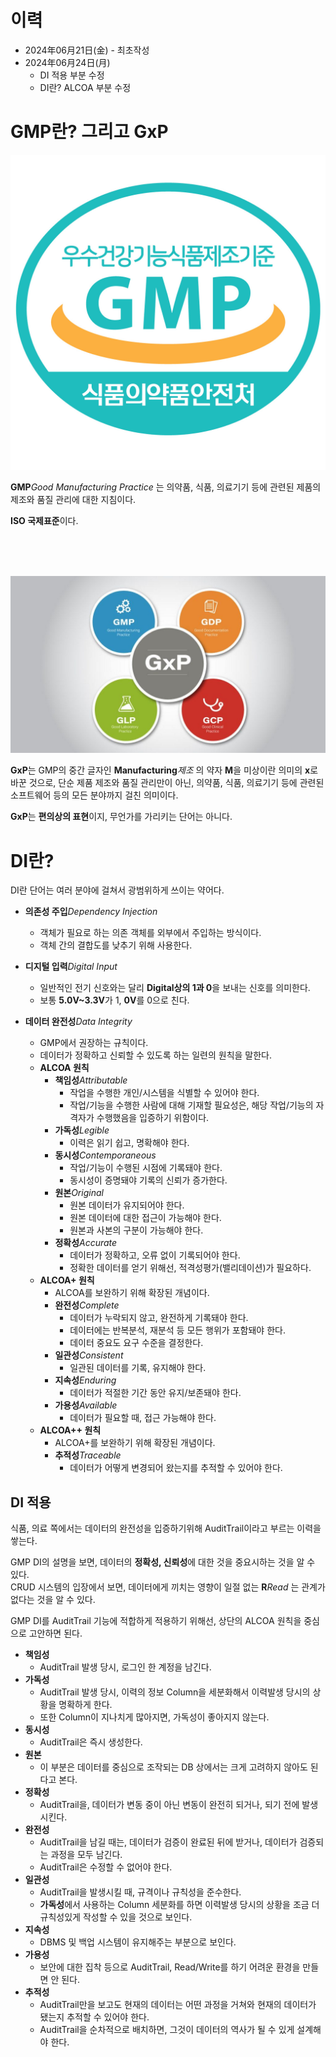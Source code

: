# 이력
- 2024年06月21日(金) - 최초작성
- 2024年06月24日(月)
    - DI 적용 부분 수정
    - DI란? ALCOA 부분 수정

# GMP란? 그리고 GxP

<img src='./gmp.jpg' style='width:512px'/>

**GMP**_Good Manufacturing Practice_ 는 의약품, 식품, 의료기기 등에 관련된 제품의 제조와 품질 관리에 대한 지침이다.

**ISO 국제표준**이다.

<br/><br/><br/>

<img src='./gxp.jpg' style='width:512px'/>

**GxP**는 GMP의 중간 글자인 **Manufacturing**_제조_ 의 약자 **M**을 미상이란 의미의 **x**로 바꾼 것으로, 단순 제품 제조와 품질 관리만이 아닌, 의약품, 식품, 의료기기 등에 관련된 소프트웨어 등의 모든 분야까지 걸친 의미이다.

**GxP**는 **편의상의 표현**이지, 무언가를 가리키는 단어는 아니다.





# DI란?

DI란 단어는 여러 분야에 걸쳐서 광범위하게 쓰이는 약어다.

- **의존성 주입**_Dependency Injection_
    - 객체가 필요로 하는 의존 객체를 외부에서 주입하는 방식이다.
    - 객체 간의 결합도를 낮추기 위해 사용한다.

- **디지털 입력**_Digital Input_
    - 일반적인 전기 신호와는 달리 **Digital상의 1과 0**을 보내는 신호를 의미한다.
    - 보통 **5.0V~3.3V**가 1, **0V**를 0으로 친다.

- **데이터 완전성**_Data Integrity_
    - GMP에서 권장하는 규칙이다.
    - 데이터가 정확하고 신뢰할 수 있도록 하는 일련의 원칙을 말한다.
    - **ALCOA 원칙**
        - **책임성**_Attributable_
            - 작업을 수행한 개인/시스템을 식별할 수 있어야 한다.
            - 작업/기능을 수행한 사람에 대해 기재할 필요성은, 해당 작업/기능의 자격자가 수행했음을 입증하기 위함이다.
        - **가독성**_Legible_
            - 이력은 읽기 쉽고, 명확해야 한다.
        - **동시성**_Contemporaneous_
            - 작업/기능이 수행된 시점에 기록돼야 한다.
            - 동시성이 증명돼야 기록의 신뢰가 증가한다.
        - **원본**_Original_
            - 원본 데이터가 유지되어야 한다.
            - 원본 데이터에 대한 접근이 가능해야 한다.
            - 원본과 사본의 구분이 가능해야 한다.
        - **정확성**_Accurate_
            - 데이터가 정확하고, 오류 없이 기록되어야 한다.
            - 정확한 데이터를 얻기 위해선, 적격성평가(밸리데이션)가 필요하다.
    - **ALCOA+ 원칙**
        - ALCOA를 보완하기 위해 확장된 개념이다.
        - **완전성**_Complete_
            - 데이터가 누락되지 않고, 완전하게 기록돼야 한다.
            - 데이터에는 반복분석, 재분석 등 모든 행위가 포함돼야 한다.
            - 데이터 중요도 요구 수준을 결정한다.
        - **일관성**_Consistent_
            - 일관된 데이터를 기록, 유지해야 한다.
        - **지속성**_Enduring_
            - 데이터가 적절한 기간 동안 유지/보존돼야 한다.
        - **가용성**_Available_
            - 데이터가 필요할 때, 접근 가능해야 한다.
    - **ALCOA++ 원칙**
        - ALCOA+를 보완하기 위해 확장된 개념이다.
        - **추적성**_Traceable_
            - 데이터가 어떻게 변경되어 왔는지를 추적할 수 있어야 한다.



## DI 적용

식품, 의료 쪽에서는 데이터의 완전성을 입증하기위해 AuditTrail이라고 부르는 이력을 쌓는다.

GMP DI의 설명을 보면, 데이터의 **정확성, 신뢰성**에 대한 것을 중요시하는 것을 알 수 있다.\
CRUD 시스템의 입장에서 보면, 데이터에게 끼치는 영향이 일절 없는 **R**_Read_ 는 관계가 없다는 것을 알 수 있다.

GMP DI를 AuditTrail 기능에 적합하게 적용하기 위해선, 상단의 ALCOA 원칙을 중심으로 고안하면 된다.

- **책임성**
    - AuditTrail 발생 당시, 로그인 한 계정을 남긴다.
- **가독성**
    - AuditTrail 발생 당시, 이력의 정보 Column을 세분화해서 이력발생 당시의 상황을 명확하게 한다.
    - 또한 Column이 지나치게 많아지면, 가독성이 좋아지지 않는다.
- **동시성**
    - AuditTrail은 즉시 생성한다.
- **원본**
    - 이 부분은 데이터를 중심으로 조작되는 DB 상에서는 크게 고려하지 않아도 된다고 본다.
- **정확성**
    - AuditTrail을, 데이터가 변동 중이 아닌 변동이 완전히 되거나, 되기 전에 발생시킨다.
- **완전성**
    - AuditTrail을 남길 때는, 데이터가 검증이 완료된 뒤에 받거나, 데이터가 검증되는 과정을 모두 남긴다.
    - AuditTrail은 수정할 수 없어야 한다.
- **일관성**
    - AuditTrail을 발생시킬 때, 규격이나 규칙성을 준수한다.
    - **가독성**에서 사용하는 Column 세분화를 하면 이력발생 당시의 상황을 조금 더 규칙성있게 작성할 수 있을 것으로 보인다.
- **지속성**
    - DBMS 및 백업 시스템이 유지해주는 부분으로 보인다.
- **가용성**
    - 보안에 대한 집착 등으로 AuditTrail, Read/Write를 하기 어려운 환경을 만들면 안 된다.
- **추적성**
    - AuditTrail만을 보고도 현재의 데이터는 어떤 과정을 거쳐와 현재의 데이터가 됐는지 추적할 수 있어야 한다.
    - AuditTrail을 순차적으로 배치하면, 그것이 데이터의 역사가 될 수 있게 설계해야 한다.